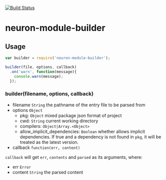 [![Build Status](https://travis-ci.org/kaelzhang/neuron-module-builder.png?branch=master)](https://travis-ci.org/kaelzhang/neuron-module-builder)

# neuron-module-builder

## Usage

```js
var builder = require('neuron-module-builder');

builder(file, options, callback)
  .on('warn', function(message){
    console.warn(message);
  });
```

### builder(filename, options, callback)

- filename `String` the pathname of the entry file to be parsed from
- options `Object`
  - pkg: `Object` mixed package json format of project
  - cwd: `String` current working directory
  - compilers: `Object|Array.<Object>`
  - allow_implicit_dependencies: `Boolean` whether allows implicit dependencies. If true and a dependency is not found in `pkg`, it will be treated as the latest version.
- callback `function(err, content)`

`callback` will get `err`, `contents` and `parsed` as its arguments, where:

- err `Error`
- content `String` the parsed content



